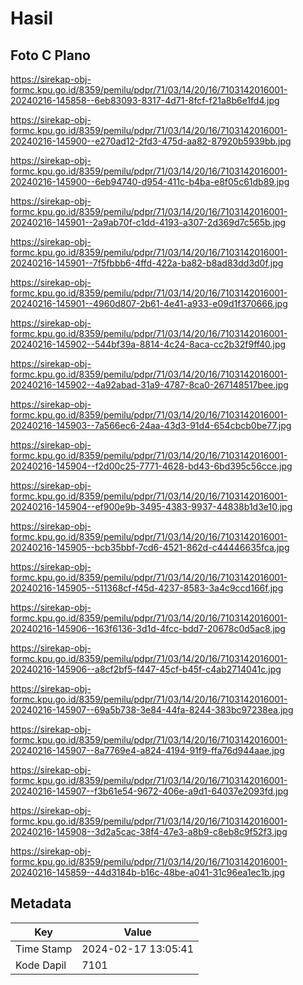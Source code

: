 # Hasil

## Foto C Plano

https://sirekap-obj-formc.kpu.go.id/8359/pemilu/pdpr/71/03/14/20/16/7103142016001-20240216-145858--6eb83093-8317-4d71-8fcf-f21a8b6e1fd4.jpg

https://sirekap-obj-formc.kpu.go.id/8359/pemilu/pdpr/71/03/14/20/16/7103142016001-20240216-145900--e270ad12-2fd3-475d-aa82-87920b5939bb.jpg

https://sirekap-obj-formc.kpu.go.id/8359/pemilu/pdpr/71/03/14/20/16/7103142016001-20240216-145900--6eb94740-d954-411c-b4ba-e8f05c61db89.jpg

https://sirekap-obj-formc.kpu.go.id/8359/pemilu/pdpr/71/03/14/20/16/7103142016001-20240216-145901--2a9ab70f-c1dd-4193-a307-2d369d7c565b.jpg

https://sirekap-obj-formc.kpu.go.id/8359/pemilu/pdpr/71/03/14/20/16/7103142016001-20240216-145901--7f5fbbb6-4ffd-422a-ba82-b8ad83dd3d0f.jpg

https://sirekap-obj-formc.kpu.go.id/8359/pemilu/pdpr/71/03/14/20/16/7103142016001-20240216-145901--4960d807-2b61-4e41-a933-e09d1f370666.jpg

https://sirekap-obj-formc.kpu.go.id/8359/pemilu/pdpr/71/03/14/20/16/7103142016001-20240216-145902--544bf39a-8814-4c24-8aca-cc2b32f9ff40.jpg

https://sirekap-obj-formc.kpu.go.id/8359/pemilu/pdpr/71/03/14/20/16/7103142016001-20240216-145902--4a92abad-31a9-4787-8ca0-267148517bee.jpg

https://sirekap-obj-formc.kpu.go.id/8359/pemilu/pdpr/71/03/14/20/16/7103142016001-20240216-145903--7a566ec6-24aa-43d3-91d4-654cbcb0be77.jpg

https://sirekap-obj-formc.kpu.go.id/8359/pemilu/pdpr/71/03/14/20/16/7103142016001-20240216-145904--f2d00c25-7771-4628-bd43-6bd395c56cce.jpg

https://sirekap-obj-formc.kpu.go.id/8359/pemilu/pdpr/71/03/14/20/16/7103142016001-20240216-145904--ef900e9b-3495-4383-9937-44838b1d3e10.jpg

https://sirekap-obj-formc.kpu.go.id/8359/pemilu/pdpr/71/03/14/20/16/7103142016001-20240216-145905--bcb35bbf-7cd6-4521-862d-c44446635fca.jpg

https://sirekap-obj-formc.kpu.go.id/8359/pemilu/pdpr/71/03/14/20/16/7103142016001-20240216-145905--511368cf-f45d-4237-8583-3a4c9ccd166f.jpg

https://sirekap-obj-formc.kpu.go.id/8359/pemilu/pdpr/71/03/14/20/16/7103142016001-20240216-145906--163f6136-3d1d-4fcc-bdd7-20678c0d5ac8.jpg

https://sirekap-obj-formc.kpu.go.id/8359/pemilu/pdpr/71/03/14/20/16/7103142016001-20240216-145906--a8cf2bf5-f447-45cf-b45f-c4ab2714041c.jpg

https://sirekap-obj-formc.kpu.go.id/8359/pemilu/pdpr/71/03/14/20/16/7103142016001-20240216-145907--69a5b738-3e84-44fa-8244-383bc97238ea.jpg

https://sirekap-obj-formc.kpu.go.id/8359/pemilu/pdpr/71/03/14/20/16/7103142016001-20240216-145907--8a7769e4-a824-4194-91f9-ffa76d944aae.jpg

https://sirekap-obj-formc.kpu.go.id/8359/pemilu/pdpr/71/03/14/20/16/7103142016001-20240216-145907--f3b61e54-9672-406e-a9d1-64037e2093fd.jpg

https://sirekap-obj-formc.kpu.go.id/8359/pemilu/pdpr/71/03/14/20/16/7103142016001-20240216-145908--3d2a5cac-38f4-47e3-a8b9-c8eb8c9f52f3.jpg

https://sirekap-obj-formc.kpu.go.id/8359/pemilu/pdpr/71/03/14/20/16/7103142016001-20240216-145859--44d3184b-b16c-48be-a041-31c96ea1ec1b.jpg


## Metadata

| Key        | Value               |
| ---------- | ------------------- |
| Time Stamp | 2024-02-17 13:05:41 |
| Kode Dapil | 7101                |



